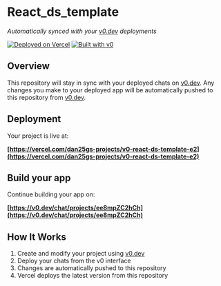 # React_ds_template

*Automatically synced with your [v0.dev](https://v0.dev) deployments*

[![Deployed on Vercel](https://img.shields.io/badge/Deployed%20on-Vercel-black?style=for-the-badge&logo=vercel)](https://vercel.com/dan25gs-projects/v0-react-ds-template-e2)
[![Built with v0](https://img.shields.io/badge/Built%20with-v0.dev-black?style=for-the-badge)](https://v0.dev/chat/projects/ee8mpZC2hCh)

## Overview

This repository will stay in sync with your deployed chats on [v0.dev](https://v0.dev).
Any changes you make to your deployed app will be automatically pushed to this repository from [v0.dev](https://v0.dev).

## Deployment

Your project is live at:

**[https://vercel.com/dan25gs-projects/v0-react-ds-template-e2](https://vercel.com/dan25gs-projects/v0-react-ds-template-e2)**

## Build your app

Continue building your app on:

**[https://v0.dev/chat/projects/ee8mpZC2hCh](https://v0.dev/chat/projects/ee8mpZC2hCh)**

## How It Works

1. Create and modify your project using [v0.dev](https://v0.dev)
2. Deploy your chats from the v0 interface
3. Changes are automatically pushed to this repository
4. Vercel deploys the latest version from this repository